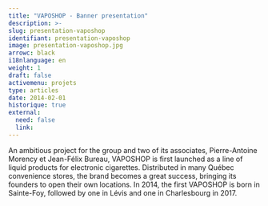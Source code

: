 ```yaml
---
title: "VAPOSHOP - Banner presentation"
description: >-
slug: presentation-vaposhop
identifiant: presentation-vaposhop 
image: presentation-vaposhop.jpg
arrowc: black
i18nlanguage: en
weight: 1
draft: false
activemenu: projets
type: articles
date: 2014-02-01
historique: true
external:
  need: false
  link:
---
```


An ambitious project for the group and two of its associates, Pierre-Antoine Morency et Jean-Félix Bureau, VAPOSHOP is first launched as a line of liquid products for electronic cigarettes. Distributed in many Québec convenience stores, the brand becomes a great success, bringing its founders to open their own locations. In 2014, the first VAPOSHOP is born in Sainte-Foy, followed by one in Lévis and one in Charlesbourg in 2017.

